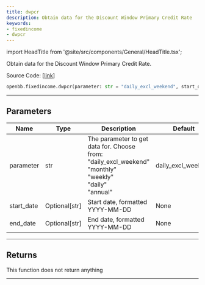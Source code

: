 ```yaml
---
title: dwpcr
description: Obtain data for the Discount Window Primary Credit Rate
keywords:
- fixedincome
- dwpcr
---
```


import HeadTitle from '@site/src/components/General/HeadTitle.tsx';

<HeadTitle title="fixedincome.dwpcr - Reference | OpenBB SDK Docs" />

Obtain data for the Discount Window Primary Credit Rate.

Source Code: [[link](https://github.com/OpenBB-finance/OpenBBTerminal/tree/main/openbb_terminal/fixedincome/fred_model.py#L660)]

```python wordwrap
openbb.fixedincome.dwpcr(parameter: str = "daily_excl_weekend", start_date: Optional[str] = None, end_date: Optional[str] = None)
```

---

## Parameters

| Name | Type | Description | Default | Optional |
| ---- | ---- | ----------- | ------- | -------- |
| parameter | str | The parameter to get data for. Choose from:<br/>    "daily_excl_weekend"<br/>    "monthly"<br/>    "weekly"<br/>    "daily"<br/>    "annual" | daily_excl_weekend | True |
| start_date | Optional[str] | Start date, formatted YYYY-MM-DD | None | True |
| end_date | Optional[str] | End date, formatted YYYY-MM-DD | None | True |


---

## Returns

This function does not return anything

---

